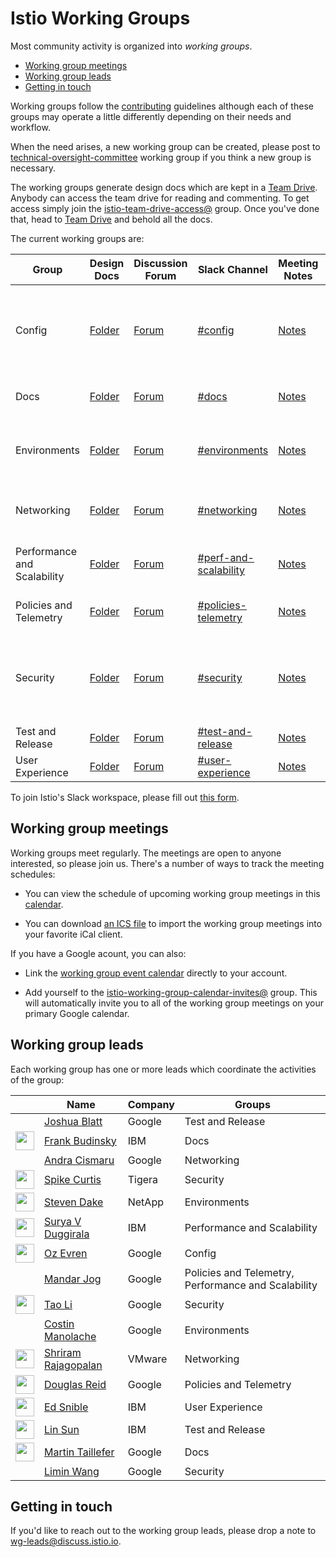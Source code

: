 # Istio Working Groups

Most community activity is organized into *working groups*.

* [Working group meetings](#working-group-meetings)
* [Working group leads](#working-group-leads)
* [Getting in touch](#getting-in-touch)

Working groups follow the [contributing](CONTRIBUTING.md) guidelines although each of these groups may operate a little differently depending on
their needs and workflow.

When the need arises, a new working group can be created, please post to [technical-oversight-committee](https://discuss.istio.io/c/technical-oversight-committee)
working group if you think a new group is necessary.

The working groups generate design docs which are kept in a [Team Drive](https://drive.google.com/drive/u/0/folders/0AIS5p3eW9BCtUk9PVA).
Anybody can access the team drive for reading and commenting. To get access simply join the
[istio-team-drive-access@](https://groups.google.com/forum/#!forum/istio-team-drive-access) group.
Once you've done that, head to [Team Drive](https://drive.google.com/corp/drive/u/0/folders/0AIS5p3eW9BCtUk9PVA) and
behold all the docs.

The current working groups are:

| Group | Design Docs | Discussion Forum | Slack Channel | Meeting Notes | Meeting Link | Meeting Recordings | Description
|-------|-------------|-------|-------|---------------|--------------|--------------------|------------
| Config | [Folder](https://drive.google.com/corp/drive/folders/0B5CC9KT63DznUUQtSU9HTHBnb1E) | [Forum](https://discuss.istio.io/c/config) | [#config](https://istio.slack.com/messages/C7KSV4AHJ/) | [Notes](https://docs.google.com/document/d/1P3p7zOpX66hPoZBi_CiC36JW7JmoaLWqE2sgHvdq5tY/edit?ts=5a0b7200) | [Hangouts Meet](https://meet.google.com/uqh-cyie-hbp?hs=122) | [YouTube](https://www.youtube.com/playlist?list=PL7wB27eZmdffOC_hPQhaIDf8v1TxMboJj) |  Config API, config format, config management server/storage, config distribution/rollout, API documentation/style guide/governance
| Docs | [Folder](https://drive.google.com/corp/drive/u/0/folders/1C6X-UyN008fjBrGcWmRGxnliq0Jkpbih) | [Forum](https://discuss.istio.io/c/contributors/docs) | [#docs](https://istio.slack.com/messages/C50V5EATT/) | [Notes](https://docs.google.com/document/d/1RGb0NOp0J9QSIrMrZ6wokl16RbSfKHy-6NyTpOQdPa8/edit#heading=h.xjlp01fjb1kv) | [Hangouts Meet](https://meet.google.com/tfn-mmct-ped?hs=122) | n/a | User docs, information architecture, istio.io infrastructure
| Environments | [Folder](https://drive.google.com/corp/drive/u/0/folders/0BzW5bSyKst8JQWtfaS1MVk1pOHc) | [Forum](https://discuss.istio.io/c/environment) | [#environments](https://istio.slack.com/messages/C6KA8TTSS/) | [Notes](https://docs.google.com/document/d/1Ot9AeoiNYnI3fbQrq3w_-cyGxOqS8AD0RChkQfVxyhs/edit) | [Hangouts Meet](https://meet.google.com/pzi-ctet-ckx) | [YouTube](https://www.youtube.com/playlist?list=PL7wB27eZmdfelYS1XmTO1IaX4crk79tye) |  Raw VM support, Hybrid Mesh, Mac/Windows support, Cloud Foundry integration
| Networking | [Folder](https://drive.google.com/corp/drive/u/0/folders/0BzW5bSyKst8Jb1QwTXl1WTRqWHM) | [Forum](https://discuss.istio.io/c/networking) | [#networking](https://istio.slack.com/messages/C38CF1PEC/) | [Notes](https://docs.google.com/document/d/1xHy2jQ8oiwMponMVY2zJr2eUAmHW_Hi9JK42a7cg5Pc/edit#heading=h.2ju2wl4o5jbc) | [Hangouts Meet](https://meet.google.com/xjj-ujhi-qfk?hs=122) | [YouTube](https://www.youtube.com/playlist?list=PL7wB27eZmdffpmIKb5tVthiiQLSXenCK-) | Traffic Management, TCP Support, Additional L7 protocols, Proxy injection
| Performance and Scalability | [Folder](https://drive.google.com/corp/drive/u/0/folders/1Zpi5TcBPSqGno96WAq5QkcNKi16opaTL) | [Forum](https://discuss.istio.io/c/performance-and-scalability) | [#perf-and-scalability](https://istio.slack.com/messages/C7S85G0SY/) | [Notes](https://goo.gl/ENFQWb) | [Hangouts Meet](https://meet.google.com/njo-sthe-fqv?hs=122) | n/a | Performance and scalability characterization and improvements
| Policies and Telemetry | [Folder](https://drive.google.com/corp/drive/u/0/folders/0BzW5bSyKst8JbWtHOEo1STc1dGM) | [Forum](https://discuss.istio.io/c/policies-and-telemetry) | [#policies-telemetry](https://istio.slack.com/messages/C382V8Q92/) | [Notes](https://docs.google.com/document/d/1pn9QdRcoyT_nxOwzklsiYpt7OQraaSDfmtN14XTOrN0/edit) | [Hangouts Meet](https://meet.google.com/nmr-smbu-rtk?hs=122) | [YouTube](https://www.youtube.com/playlist?list=PL7wB27eZmdffF-9nyaw01Ni_0GOWBzaF4) | Mixer, Mixer Adapters, Rate Limiting, Tracing, Monitoring, Logging
| Security | [Folder](https://drive.google.com/corp/drive/u/0/folders/0BzW5bSyKst8Jb2hhRWQ2eTJYVzQ) | [Forum](https://discuss.istio.io/c/security) | [#security](https://istio.slack.com/messages/C3TEGNZ7W/) | [Notes](https://docs.google.com/document/d/1-Z7nSDV8f9psp5chO6H9PAUAinIVapOhQRaUIxbf0dk/edit#heading=h.ppfvkxi2bzdh) | [Hangouts Meet](https://meet.google.com/sxa-codd-cza?hs=122) | [YouTube](https://www.youtube.com/playlist?list=PL7wB27eZmdfd8ZbUNlZe-RYQKYTxTNJTR) | Service-to-service Auth, Identity/CA/SecretStore plugins, Identity Federation, End User Auth, Authority Delegation, Auditing
| Test and Release |[Folder](https://drive.google.com/corp/drive/u/0/folders/0B_ObhNOUiqZ0UWo1ODBVTkRkSzg) | [Forum](https://discuss.istio.io/c/test-and-release) |[#test-and-release](https://istio.slack.com/messages/C6FCV6WN4/) | [Notes](https://docs.google.com/document/d/18QgpvBH9N8Io5xU-0piysyOYif65U03m8GabpvHb4IQ/edit) | [Hangouts Meet](https://meet.google.com/rwi-kwui-axz) | [YouTube](https://www.youtube.com/playlist?list=PL7wB27eZmdfckNxJRS1ac9rqsx5b16NU_) | Build, test, release
| User Experience | [Folder](https://drive.google.com/drive/u/0/folders/1r3MDokrMU1R-jxrZh1rxBV3dYChAprJg) | [Forum](https://discuss.istio.io/c/UX) | [#user-experience](https://istio.slack.com/messages/CFTRP8NTW/) | [Notes](https://docs.google.com/document/d/1raZOoeYz3APZdQRlJlFA-zgfmEJu2YLaGa4_3KwbNRs/edit#heading=h.i71zsi7n759v) | [WebEx](https://ibm.webex.com/meet/snible) | n/a | User experience across Istio

To join Istio's Slack workspace, please fill out [this form](https://docs.google.com/forms/d/e/1FAIpQLSfdsupDfOWBtNVvVvXED6ULxtR4UIsYGCH_cQcRr0VcG1ZqQQ/viewform).

## Working group meetings

Working groups meet regularly. The meetings are open to anyone interested, so please join us. There's a number of ways to track the
meeting schedules:

* You can view the schedule of upcoming working group meetings in this [calendar](https://calendar.google.com/calendar/embed?src=4uhe8fi8sf1e3tvmvh6vrq2dog%40group.calendar.google.com&ctz=America%2FLos_Angeles).

* You can download [an ICS file](https://calendar.google.com/calendar/ical/4uhe8fi8sf1e3tvmvh6vrq2dog%40group.calendar.google.com/public/basic.ics)
to import the working group meetings into your favorite iCal client.

If you have a Google acount, you can also:

* Link the [working group event calendar](https://calendar.google.com/calendar?cid=NHVoZThmaThzZjFlM3R2bXZoNnZycTJkb2dAZ3JvdXAuY2FsZW5kYXIuZ29vZ2xlLmNvbQ)
directly to your account.

* Add yourself to the [istio-working-group-calendar-invites@](https://groups.google.com/forum/#!forum/istio-working-group-calendar-invites) group. This will
automatically invite you to all of the working group meetings on your primary Google calendar.

## Working group leads

Each working group has one or more leads which coordinate the activities of the group:

&nbsp; | Name | Company | Groups
-------|------|---------|----
&nbsp; | [Joshua Blatt](https://github.com/duderino) | Google | Test and Release
<img width="30px" src="https://avatars0.githubusercontent.com/u/2752495?s=400&v=4"> | [Frank Budinsky](https://github.com/frankbu) | IBM | Docs
&nbsp; | [Andra Cismaru](https://github.com/andraxylia) | Google | Networking
<img width="30px" src="https://avatars1.githubusercontent.com/u/5375600?s=400&v=4"> | [Spike Curtis](https://github.com/spikecurtis) | Tigera | Security
<img width="30px" src="https://avatars0.githubusercontent.com/u/755849?s=400&v=4"> | [Steven Dake](https://github.com/sdake) | NetApp | Environments
<img width="30px" src="https://avatars0.githubusercontent.com/u/13684010?s=400&v=4"> | [Surya V Duggirala](https://github.com/suryadu) | IBM | Performance and Scalability
<img width="30px" src="https://avatars2.githubusercontent.com/u/17071139?s=400&v=4"> | [Oz Evren](https://github.com/ozevren) | Google | Config
&nbsp; | [Mandar Jog](https://github.com/mandarjog) | Google | Policies and Telemetry, Performance and Scalability
<img width="30px" src="https://avatars0.githubusercontent.com/u/24381542?s=400&v=4"> | [Tao Li](https://github.com/wattli) | Google | Security
&nbsp; | [Costin Manolache](https://github.com/costinm) | Google | Environments
<img width="30px" src="https://avatars3.githubusercontent.com/u/8202871?s=400&v=4"> | [Shriram Rajagopalan](https://github.com/rshriram) | VMware | Networking
<img width="30px" src="https://avatars2.githubusercontent.com/u/21148125?s=400&v=4"> | [Douglas Reid](https://github.com/douglas-reid) | Google | Policies and Telemetry
<img width="30px" src="https://avatars3.githubusercontent.com/u/3237651?s=400&v=4"> | [Ed Snible](https://github.com/esnible) | IBM  | User Experience
<img width="30px" src="https://avatars1.githubusercontent.com/u/1588319?s=400&v=4">  | [Lin Sun](https://github.com/linsun) | IBM | Test and Release
<img width="30px" src="https://avatars3.githubusercontent.com/u/22780957?s=400&v=4"> | [Martin Taillefer](https://github.com/geeknoid) | Google  | Docs
&nbsp; | [Limin Wang](https://github.com/liminw) | Google | Security

## Getting in touch

If you'd like to reach out to the working group leads, please drop a note to [wg-leads@discuss.istio.io](mailto:wg-leads@discuss.istio.io).
